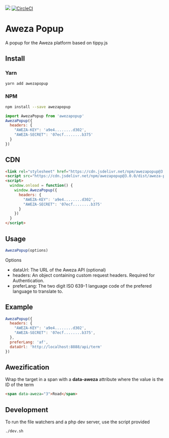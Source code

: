 [![](https://data.jsdelivr.com/v1/package/npm/awezapopup/badge)](https://www.jsdelivr.com/package/npm/awezapopup)
[![CircleCI](https://circleci.com/gh/fastacademy/aweza-popup.svg?style=svg)](https://circleci.com/gh/fastacademy/aweza-popup)
# Aweza Popup
A popup for the Aweza platform based on tippy.js 

## Install
### Yarn
```bash
yarn add awezapopup
```
### NPM
```bash
npm install --save awezapopup
```
```js
import AwezaPopup from 'awezapopup'
AwezaPopup({
  headers: {
    "AWEZA-KEY": 'a9e4........d302',
    "AWEZA-SECRET": '07ecf........b375'
  }
})
```
## CDN
```html
<link rel="stylesheet" href="https://cdn.jsdelivr.net/npm/awezapopup@3.0.0/dist/aweza-popup.min.css">
<script src="https://cdn.jsdelivr.net/npm/awezapopup@3.0.0/dist/aweza-popup.min.js"></script>
<script>
  window.onload = function() {
    window.AwezaPopup({
      headers: {
        "AWEZA-KEY": 'a9e4........d302',
        "AWEZA-SECRET": '07ecf........b375'
      }
    })
  }
</script>
```

## Usage
```js
AwezaPopup(options)
```
Options
- dataUrl: The URL of the Aweza API (optional)
- headers: An object containing custom request headers. Required for Authentication.
- preferLang: The two digit ISO 639-1 language code of the prefered language to translate to.

## Example
```js
AwezaPopup({
  headers: {
    "AWEZA-KEY": 'a9e4........d302',
    "AWEZA-SECRET": '07ecf........b375',
  },
  preferLang: 'af',
  dataUrl: 'http://localhost:8888/api/term'
})
```

## Awezification
Wrap the target in a span with a **data-aweza** attribute where the value is the ID of the term
```html
<span data-aweza="3">Road</span>
```

## Development
To run the file watchers and a php dev server, use the script provided
```
./dev.sh
```
